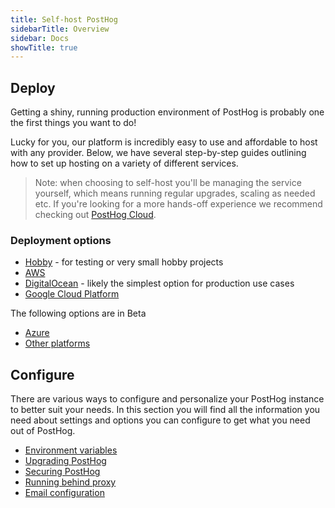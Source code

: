 ```yaml
---
title: Self-host PostHog
sidebarTitle: Overview
sidebar: Docs
showTitle: true
---
```



## Deploy

Getting a shiny, running production environment of PostHog is probably one the first things you want to do!

Lucky for you, our platform is incredibly easy to use and affordable to host with any provider. Below, we have several step-by-step guides outlining how to set up hosting on a variety of different services.

> Note: when choosing to self-host you'll be managing the service yourself, which means running regular upgrades, scaling as needed etc. If you're looking for a more hands-off experience we recommend checking out [PostHog Cloud](/docs/cloud).

### Deployment options

- [Hobby](/docs/self-host/deploy/hobby) - for testing or very small hobby projects
- [AWS](/docs/self-host/deploy/aws)
- [DigitalOcean](/docs/self-host/deploy/digital-ocean) - likely the simplest option for production use cases
- [Google Cloud Platform](/docs/self-host/deploy/gcp)

The following options are in Beta
- [Azure](/docs/self-host/deploy/azure)
- [Other platforms](/docs/self-host/deploy/other)

## Configure

There are various ways to configure and personalize your PostHog instance to better suit your needs. In this section you will find all the information you need about settings and options you can configure to get what you need out of PostHog.

- [Environment variables](/docs/self-host/configure/environment-variables)
- [Upgrading PostHog](/docs/self-host/configure/upgrading-posthog)
- [Securing PostHog](/docs/self-host/configure/securing-posthog)
- [Running behind proxy](/docs/self-host/configure/running-behind-proxy)
- [Email configuration](/docs/self-host/configure/email)

<BorderWrapper>
    <Quote
        imageSource="/images/customers/joe.png"
        size="md"
        name="Joe Saunderson"
        title="Software Engineer, Mention Me"
        quote={`“We self-hosted PostHog because we needed to keep everything on our infrastructure. Our clients’ privacy is very important to us and we have obligations to store their data safely.”`}
    />
</BorderWrapper>
